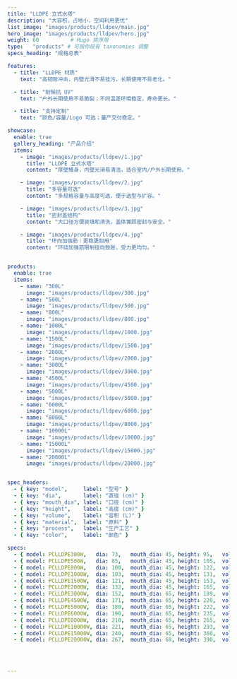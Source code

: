 ```yaml
---
title: "LLDPE 立式水塔"
description: "大容积，占地小，空间利用更优"
list_image: "images/products/lldpev/main.jpg"
hero_image: "images/products/lldpev/hero.jpg"
weight: 60          # Hugo 排序用
type:   "products" # 可按你现有 taxonomies 调整
specs_heading: "规格总表"

features:
  - title: "LLDPE 材质"
    text: "高韧耐冲击，内壁光滑不易挂污，长期使用不易老化。"

  - title: "耐候抗 UV"
    text: "户外长期使用不易脆裂；不同温差环境稳定，寿命更长。"

  - title: "支持定制"
    text: "颜色/容量/Logo 可选；量产交付稳定。"

showcase:
  enable: true
  gallery_heading: "产品介绍"
  items:
    - image: "images/products/lldpev/1.jpg"
      title: "LLDPE 立式水塔"
      content: "厚壁桶身，内壁光滑易清洁，适合室内/户外长期使用。"

    - image: "images/products/lldpev/2.jpg"
      title: "多容量可选"
      content: "多规格容量与高度可选，便于选型与扩容。"

    - image: "images/products/lldpev/3.jpg"
      title: "密封盖结构"
      content: "大口径方便装填和清洗，盖体兼顾密封与安全。"

    - image: "images/products/lldpev/4.jpg"
      title: "环向加强筋｜更稳更耐用"
      content: "环绕加强筋限制径向鼓胀，受力更均匀。"


products:
  enable: true
  items:
    - name: "300L"
      image: "images/products/lldpev/300.jpg"
    - name: "500L"
      image: "images/products/lldpev/500.jpg"
    - name: "800L"
      image: "images/products/lldpev/800.jpg"
    - name: "1000L"
      image: "images/products/lldpev/1000.jpg"
    - name: "1500L"
      image: "images/products/lldpev/1500.jpg"
    - name: "2000L"
      image: "images/products/lldpev/2000.jpg"
    - name: "3000L"
      image: "images/products/lldpev/3000.jpg"
    - name: "4500L"
      image: "images/products/lldpev/4500.jpg"
    - name: "5000L"
      image: "images/products/lldpev/5000.jpg"
    - name: "6000L"
      image: "images/products/lldpev/6000.jpg"
    - name: "8000L"
      image: "images/products/lldpev/8000.jpg"
    - name: "10000L"
      image: "images/products/lldpev/10000.jpg"
    - name: "15000L"
      image: "images/products/lldpev/15000.jpg"
    - name: "20000L"
      image: "images/products/lldpev/20000.jpg"


spec_headers:
  - { key: "model",     label: "型号" }
  - { key: "dia",       label: "直径 (cm)" }
  - { key: "mouth_dia", label: "口径 (cm)" }
  - { key: "height",    label: "高度 (cm)" }
  - { key: "volume",    label: "容积 (L)" }
  - { key: "material",  label: "原料" }
  - { key: "process",   label: "生产工艺" }
  - { key: "color",     label: "颜色" }

specs:
  - { model: PCLLDPE300W,   dia: 73,   mouth_dia: 45, height: 95,   volume: 300,   material: LLDPE, process: 滚塑, color: 白 }
  - { model: PCLLDPE500W,   dia: 85,   mouth_dia: 45, height: 105,  volume: 500,   material: LLDPE, process: 滚塑, color: 白 }
  - { model: PCLLDPE800W,   dia: 100,  mouth_dia: 45, height: 122,  volume: 800,   material: LLDPE, process: 滚塑, color: 白 }
  - { model: PCLLDPE1000W,  dia: 103,  mouth_dia: 45, height: 131,  volume: 1000,  material: LLDPE, process: 滚塑, color: 白 }
  - { model: PCLLDPE1500W,  dia: 121,  mouth_dia: 45, height: 153,  volume: 1500,  material: LLDPE, process: 滚塑, color: 白 }
  - { model: PCLLDPE2000W,  dia: 132,  mouth_dia: 45, height: 165,  volume: 2000,  material: LLDPE, process: 滚塑, color: 白 }
  - { model: PCLLDPE3000W,  dia: 152,  mouth_dia: 65, height: 189,  volume: 3000,  material: LLDPE, process: 滚塑, color: 白 }
  - { model: PCLLDPE4500W,  dia: 171,  mouth_dia: 65, height: 220,  volume: 4500,  material: LLDPE, process: 滚塑, color: 白 }
  - { model: PCLLDPE5000W,  dia: 180,  mouth_dia: 65, height: 222,  volume: 5000,  material: LLDPE, process: 滚塑, color: 白 }
  - { model: PCLLDPE6000W,  dia: 190,  mouth_dia: 65, height: 235,  volume: 6000,  material: LLDPE, process: 滚塑, color: 白 }
  - { model: PCLLDPE8000W,  dia: 210,  mouth_dia: 65, height: 265,  volume: 8000,  material: LLDPE, process: 滚塑, color: 白 }
  - { model: PCLLDPE10000W, dia: 221,  mouth_dia: 65, height: 293,  volume: 10000, material: LLDPE, process: 滚塑, color: 白 }
  - { model: PCLLDPE15000W, dia: 240,  mouth_dia: 65, height: 360,  volume: 15000, material: LLDPE, process: 滚塑, color: 白 }
  - { model: PCLLDPE20000W, dia: 267,  mouth_dia: 68, height: 390,  volume: 20000, material: LLDPE, process: 滚塑, color: 白 }




---
```

